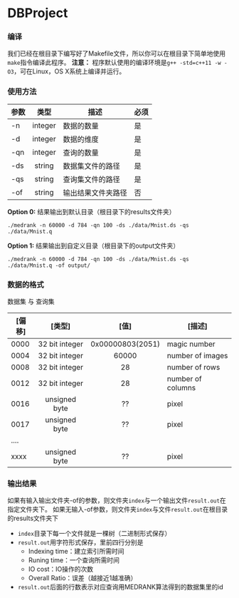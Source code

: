 # DBProject

### 编译
我们已经在根目录下编写好了Makefile文件，所以你可以在根目录下简单地使用`make`指令编译此程序。
**注意：** 程序默认使用的编译环境是`g++ -std=c++11 -w -O3`，可在Linux，OS X系统上编译并运行。

### 使用方法
| 参数 | 类型 | 描述 |必须|
| ------ | :----: | ------ | ----- |
| -n | integer | 数据的数量 | 是 |
| -d | integer | 数据的维度 | 是 |
| -qn | integer | 查询的数量 | 是 |
| -ds | string | 数据集文件的路径 | 是 |
| -qs | string | 查询集文件的路径 | 是 |
| -of | string | 输出结果文件夹路径 | 否 |


**Option 0:** 
结果输出到默认目录（根目录下的results文件夹）

`./medrank -n 60000 -d 784 -qn 100 -ds ./data/Mnist.ds -qs ./data/Mnist.q`

**Option 1:** 
结果输出到自定义目录（根目录下的output文件夹）

`./medrank -n 60000 -d 784 -qn 100 -ds ./data/Mnist.ds -qs ./data/Mnist.q -of output/`
### 数据的格式
数据集 与 查询集

| [偏移] | [类型] | [值] | [描述]|
| ------ | :----: | :----: | ------ |
| 0000 | 32 bit integer | 0x00000803(2051) | magic number |
| 0004 | 32 bit integer | 60000 | number of images |
| 0008 | 32 bit integer | 28 | number of rows |
| 0012 | 32 bit integer | 28 | number of columns |
| 0016 | unsigned byte | ?? | pixel |
| 0017 | unsigned byte  | ?? | pixel |
| .... |               |    |       |
| xxxx | unsigned byte | ?? | pixel |

### 输出结果
如果有输入输出文件夹-of的参数，则文件夹`index`与一个输出文件`result.out`在指定文件夹下。
如果无输入-of参数，则文件夹`index`与文件`result.out`在根目录的results文件夹下
- `index`目录下每一个文件就是一棵树（二进制形式保存）
- `result.out`用字符形式保存，里前四行分别是
  - Indexing time：建立索引所需时间
  - Runing time：一个查询所需时间
  - IO cost：IO操作的次数
  - Overall Ratio：误差（越接近1越准确）
- `result.out`后面的行数表示对应查询用MEDRANK算法得到的数据集里的id
